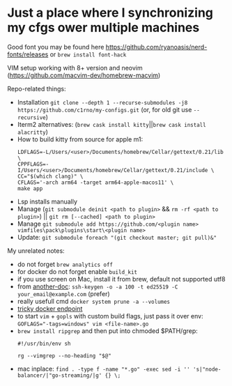 # Just a place where I synchronizing my cfgs ower multiple machines

Good font you may be found here https://github.com/ryanoasis/nerd-fonts/releases
 or `brew install font-hack`

VIM setup working with 8+ version and neovim (https://github.com/macvim-dev/homebrew-macvim)

Repo-related things:
- Installation `git clone --depth 1 --recurse-submodules -j8 https://github.com/c1rno/my-configs.git`
  (or, for old git use `--recursive`)
- Iterm2 alternatives: (`brew cask install kitty`||`brew cask install alacritty`)
- How to build kitty from source for apple m1:
  ```
  LDFLAGS=-L/Users/<user>/Documents/homebrew/Cellar/gettext/0.21/lib \
  CPPFLAGS=-I/Users/<user>/Documents/homebrew/Cellar/gettext/0.21/include \
  CC="$(which clang)" \
  CFLAGS='-arch arm64 -target arm64-apple-macos11' \
  make app
  ```
- Lsp installs manually
- Manage (`git submodule deinit <path to plugin>` && `rm -rf <path to plugin>`) ||
  `git rm [--cached] <path to plugin>`
- Manage `git submodule add https://github.com/<plugin name> vimfiles\pack\plugins\start\<plugin name>`
- Update: `git submodule foreach "(git checkout master; git pull)&"`

My unrelated notes:
- do not forget `brew analytics off`
- for docker do not forget enable `build_kit`
- if you use screen on Mac, install it from brew, default not supported utf8
- from [another-doc](https://medium.com/risan/upgrade-your-ssh-key-to-ed25519-c6e8d60d3c54):
  `ssh-keygen -o -a 100 -t ed25519 -C your_email@example.com` (prefer)
- really usefull cmd `docker system prune -a --volumes`
- [tricky docker endpoint](https://github.com/bufferings/docker-access-host/blob/master/docker-entrypoint.sh)
- to start `vim` + `gopls` with custom build flags, just pass it over env:
  `GOFLAGS="-tags=windows" vim <file-name>.go`
- `brew install ripgrep` and then put into chmoded $PATH/grep:
  ```
  #!/usr/bin/env sh

  rg --vimgrep --no-heading "$@"
  ```
- mac inplace: `find . -type f -name "*.go" -exec sed -i '' 's|"node-balancer/|"go-streaming/|g' {} \;`
